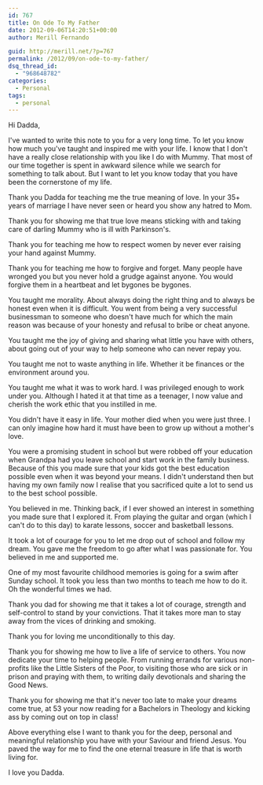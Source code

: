```yaml
---
id: 767
title: On Ode To My Father
date: 2012-09-06T14:20:51+00:00
author: Merill Fernando

guid: http://merill.net/?p=767
permalink: /2012/09/on-ode-to-my-father/
dsq_thread_id:
  - "968648782"
categories:
  - Personal
tags:
  - personal
---
```

Hi Dadda,

I've wanted to write this note to you for a very long time. To let you know how much you've taught and inspired me with your life. I know that I don't have a really close relationship with you like I do with Mummy. That most of our time together is spent in awkward silence while we search for something to talk about. But I want to let you know today that you have been the cornerstone of my life.

Thank you Dadda for teaching me the true meaning of love. In your 35+ years of marriage I have never seen or heard you show any hatred to Mom.

Thank you for showing me that true love means sticking with and taking care of darling Mummy who is ill with Parkinson's.

Thank you for teaching me how to respect women by never ever raising your hand against Mummy.

Thank you for teaching me how to forgive and forget. Many people have wronged you but you never hold a grudge against anyone. You would forgive them in a heartbeat and let bygones be bygones.

You taught me morality. About always doing the right thing and to always be honest even when it is difficult. You went from being a very successful businessman to someone who doesn't have much for which the main reason was because of your honesty and refusal to bribe or cheat anyone.

You taught me the joy of giving and sharing what little you have with others, about going out of your way to help someone who can never repay you.

You taught me not to waste anything in life. Whether it be finances or the environment around you.

You taught me what it was to work hard. I was privileged enough to work under you. Although I hated it at that time as a teenager, I now value and cherish the work ethic that you instilled in me.

You didn't have it easy in life. Your mother died when you were just three. I can only imagine how hard it must have been to grow up without a mother's love.

You were a promising student in school but were robbed off your education when Grandpa had you leave school and start work in the family business. Because of this you made sure that your kids got the best education possible even when it was beyond your means. I didn't understand then but having my own family now I realise that you sacrificed quite a lot to send us to the best school possible.

You believed in me. Thinking back, if I ever showed an interest in something you made sure that I explored it. From playing the guitar and organ (which I can't do to this day) to karate lessons, soccer and basketball lessons.

It took a lot of courage for you to let me drop out of school and follow my dream. You gave me the freedom to go after what I was passionate for. You believed in me and supported me.

One of my most favourite childhood memories is going for a swim after Sunday school. It took you less than two months to teach me how to do it. Oh the wonderful times we had.

Thank you dad for showing me that it takes a lot of courage, strength and self-control to stand by your convictions. That it takes more man to stay away from the vices of drinking and smoking.

Thank you for loving me unconditionally to this day.

Thank you for showing me how to live a life of service to others. You now dedicate your time to helping people. From running errands for various non-profits like the Little Sisters of the Poor, to visiting those who are sick or in prison and praying with them, to writing daily devotionals and sharing the Good News.

Thank you for showing me that it's never too late to make your dreams come true, at 53 your now reading for a Bachelors in Theology and kicking ass by coming out on top in class!

Above everything else I want to thank you for the deep, personal and meaningful relationship you have with your Saviour and friend Jesus. You paved the way for me to find the one eternal treasure in life that is worth living for.

I love you Dadda.